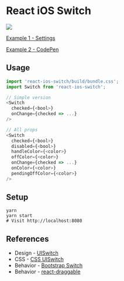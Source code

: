 React iOS Switch
===
<img src="https://img.shields.io/npm/dm/react-ios-switch.svg">

[Example 1 - Settings](https://clari.github.io/react-ios-switch)

[Example 2 - CodePen](https://codepen.io/mking-clari/pen/dzKxdb)

Usage
---
```javascript
import 'react-ios-switch/build/bundle.css';
import Switch from 'react-ios-switch';

// Simple version
<Switch
  checked={<bool>}
  onChange={checked => ...}
/>

// All props
<Switch
  checked={<bool>}
  disabled={<bool>}
  handleColor={<color>}
  offColor={<color>}
  onChange={checked => ...}
  onColor={<color>}
  pendingOffColor={<color>}
/>
```

Setup
---
```
yarn
yarn start
# Visit http://localhost:8080
```

References
---
- Design - [UISwitch](https://developer.apple.com/library/ios/documentation/UIKit/Reference/UISwitch_Class)
- CSS - [CSS UISwitch](https://github.com/fnky/css3-uiswitch)
- Behavior - [Bootstrap Switch](http://bootstrapswitch.com)
- Behavior - [react-draggable](https://github.com/mzabriskie/react-draggable)
